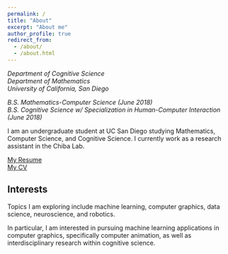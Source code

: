 ```yaml
---
permalink: /
title: "About"
excerpt: "About me"
author_profile: true
redirect_from: 
  - /about/
  - /about.html
---
```

<i>Department of Cognitive Science  
Department of Mathematics  
University of California, San Diego

B.S. Mathematics-Computer Science (June 2018)  
B.S. Cognitive Science w/ Specialization in Human-Computer Interaction (June 2018)</i>  
  
I am an undergraduate student at UC San Diego studying Mathematics, Computer Science, and Cognitive Science. I currently work as a research assistant in the Chiba Lab. 

<span style="color:blue">[My Resume](http://www.andythai.xyz/files/resume.pdf)</span>  
<span style="color:blue">[My CV](http://www.andythai.xyz/files/cv.pdf)</span>  


Interests
------
Topics I am exploring include machine learning, computer graphics, data science, neuroscience, and robotics.   
  
In particular, I am interested in pursuing machine learning applications in computer graphics, specifically computer animation, as well as  interdisciplinary research within cognitive science.
